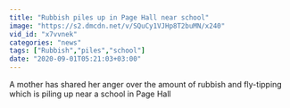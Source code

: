 ```yaml
---
title: "Rubbish piles up in Page Hall near school"
image: "https://s2.dmcdn.net/v/SQuCy1VJHp8T2buMN/x240"
vid_id: "x7vvnek"
categories: "news"
tags: ["Rubbish","piles","school"]
date: "2020-09-01T05:21:03+03:00"
---
```

A mother has shared her anger over the amount of rubbish and fly-tipping which is piling up near a school in Page Hall
